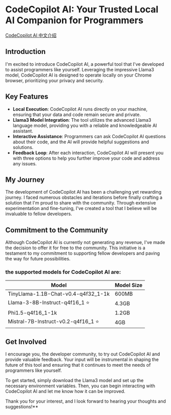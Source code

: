 # CodeCopilot AI: Your Trusted Local AI Companion for Programmers

<a href="https://github.com/manchungkali/CodeCopilotAI/blob/main/README_zh_cn.md">CodeCopilot AI 中文介绍</a>

## Introduction

I'm excited to introduce CodeCopilot AI, a powerful tool that I've developed to assist programmers like yourself. Leveraging the impressive Llama3 model, CodeCopilot AI is designed to operate locally on your Chrome browser, prioritizing your privacy and security.

## Key Features

- **Local Execution**: CodeCopilot AI runs directly on your machine, ensuring that your data and code remain secure and private.
- **Llama3 Model Integration**: The tool utilizes the advanced Llama3 language model, providing you with a reliable and knowledgeable AI assistant.
- **Interactive Assistance**: Programmers can ask CodeCopilot AI questions about their code, and the AI will provide helpful suggestions and solutions.
- **Feedback Loop**: After each interaction, CodeCopilot AI will present you with three options to help you further improve your code and address any issues.

## My Journey

The development of CodeCopilot AI has been a challenging yet rewarding journey. I faced numerous obstacles and iterations before finally crafting a solution that I'm proud to share with the community. Through extensive experimentation and fine-tuning, I've created a tool that I believe will be invaluable to fellow developers.

## Commitment to the Community

Although CodeCopilot AI is currently not generating any revenue, I've made the decision to offer it for free to the community. This initiative is a testament to my commitment to supporting fellow developers and paving the way for future possibilities.


### the supported models for CodeCopilot AI are:

| Model | Model Size |
| --- | --- |
| TinyLlama-1.1B-Chat-v0.4-q4f32_1-1k | 600MB |
| Llama-3-8B-Instruct-q4f16_1 ⭐ | 4.3GB |
| Phi1.5-q4f16_1-1k | 1.2GB |
| Mistral-7B-Instruct-v0.2-q4f16_1 ⭐ | 4GB |


## Get Involved

I encourage you, the developer community, to try out CodeCopilot AI and provide valuable feedback. Your input will be instrumental in shaping the future of this tool and ensuring that it continues to meet the needs of programmers like yourself.

To get started, simply download the Llama3 model and set up the necessary environment variables. Then, you can begin interacting with CodeCopilot AI and let me know how it can be improved.

Thank you for your interest, and I look forward to hearing your thoughts and suggestions!**
